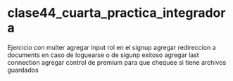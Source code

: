 # clase44_cuarta_practica_integradora
Ejercicio con multer
agregar input rol en el signup 
agregar redireccion a documents en caso de loguearse o de sigunp exitoso
agregar last connection
agregar control de premium para  que chequee si tiene archivos guardados 